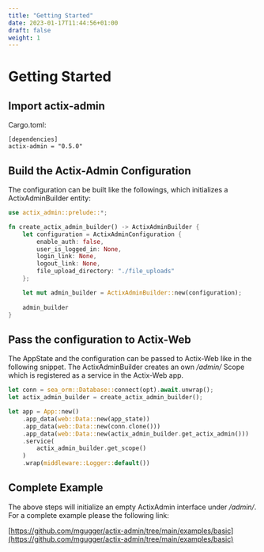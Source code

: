 ```yaml
---
title: "Getting Started"
date: 2023-01-17T11:44:56+01:00
draft: false
weight: 1
---
```


# Getting Started

## Import actix-admin

Cargo.toml:
```cargo
[dependencies]
actix-admin = "0.5.0"
```

## Build the Actix-Admin Configuration

The configuration can be built like the followings, which initializes a ActixAdminBuilder entity:

```rust
use actix_admin::prelude::*;

fn create_actix_admin_builder() -> ActixAdminBuilder {
    let configuration = ActixAdminConfiguration {
        enable_auth: false,
        user_is_logged_in: None,
        login_link: None,
        logout_link: None,
        file_upload_directory: "./file_uploads"
    };

    let mut admin_builder = ActixAdminBuilder::new(configuration);
    
    admin_builder
}
```

## Pass the configuration to Actix-Web

The AppState and the configuration can be passed to Actix-Web like in the following snippet. The ActixAdminBuilder creates an own */admin/* Scope which is registered as a service in the Actix-Web app.

```rust
let conn = sea_orm::Database::connect(opt).await.unwrap();
let actix_admin_builder = create_actix_admin_builder();

let app = App::new()
    .app_data(web::Data::new(app_state))
    .app_data(web::Data::new(conn.clone()))
    .app_data(web::Data::new(actix_admin_builder.get_actix_admin()))
    .service(
        actix_admin_builder.get_scope()
    )
    .wrap(middleware::Logger::default())
```

## Complete Example

The above steps will initialize an empty ActixAdmin interface under */admin/*. For a complete example please the following link: 

[https://github.com/mgugger/actix-admin/tree/main/examples/basic](https://github.com/mgugger/actix-admin/tree/main/examples/basic)